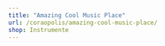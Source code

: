 ```yaml
---
title: "Amazing Cool Music Place"
url: /coraopolis/amazing-cool-music-place/
shop: Instrumente
---
```

